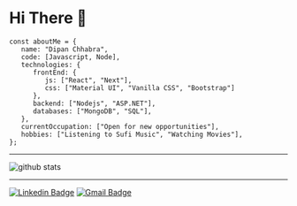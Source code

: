 # Hi There :wave:

```
const aboutMe = {
   name: "Dipan Chhabra",
   code: [Javascript, Node],
   technologies: {
      frontEnd: {
         js: ["React", "Next"],
         css: ["Material UI", "Vanilla CSS", "Bootstrap"]
      },
      backend: ["Nodejs", "ASP.NET"],
      databases: ["MongoDB", "SQL"],
   },
   currentOccupation: ["Open for new opportunities"],
   hobbies: ["Listening to Sufi Music", "Watching Movies"],
};
```

---------------------------------------------------------------------------------------------------------------------------------------------------------------------------------

![github stats](https://github-readme-stats.vercel.app/api?username=dipanc1&show_icons=true)

---------------------------------------------------------------------------------------------------------------------------------------------------------------------------------

[![Linkedin Badge](https://img.shields.io/badge/-Dipan_Chhabra-blue?style=flat-square&logo=Linkedin&logoColor=white&link=https://www.linkedin.com/in/dipan-chhabra-454520164///)](https://www.linkedin.com/in/ishagupta20/) [![Gmail Badge](https://img.shields.io/badge/-dipanchhabra@gmail.com-c14438?style=flat-square&logo=Gmail&logoColor=white&link=mailto:dipanchhabra@gmail.com)](mailto:dipanchhabra@gmail.com)
